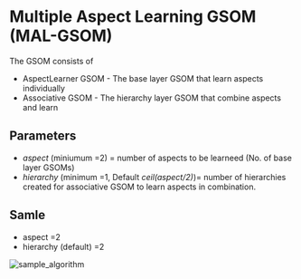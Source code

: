 # Multiple Aspect Learning GSOM (MAL-GSOM)

The GSOM consists of
* AspectLearner GSOM - The base layer GSOM that learn aspects individually
* Associative GSOM - The hierarchy layer GSOM that combine aspects and learn

Parameters
---
* *aspect* (miniumum =2) = number of aspects to be learneed (No. of base layer GSOMs)
* *hierarchy* (minimum =1, Default *ceil(aspect/2)*)= number of hierarchies created for associative GSOM to learn aspects in combination.

Samle
---
* aspect =2
* hierarchy (default) =2

![sample_algorithm](Parallel-GSOM/Diagrams/MAL-GSOM.png)
